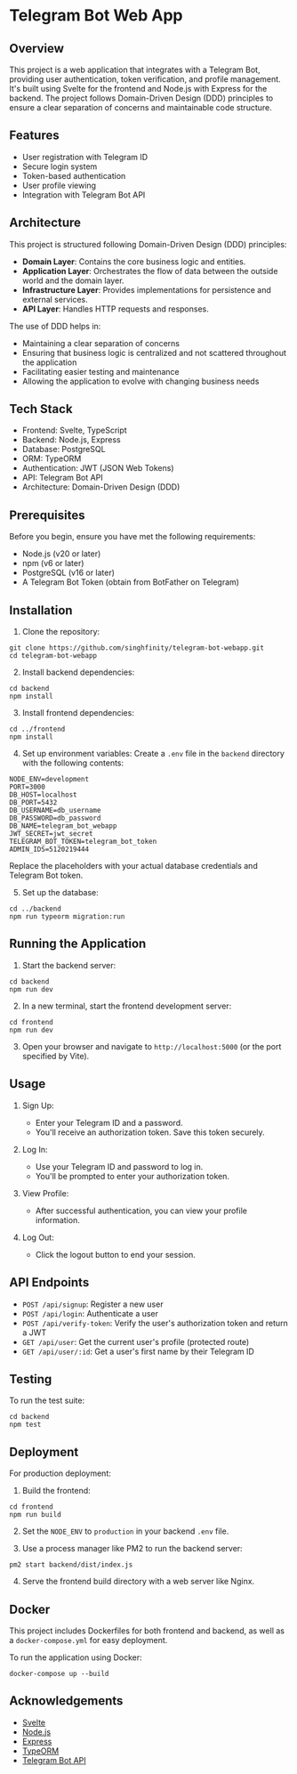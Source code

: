 # Telegram Bot Web App

## Overview

This project is a web application that integrates with a Telegram Bot, providing user authentication, token verification, and profile management. It's built using Svelte for the frontend and Node.js with Express for the backend. The project follows Domain-Driven Design (DDD) principles to ensure a clear separation of concerns and maintainable code structure.


## Features

- User registration with Telegram ID
- Secure login system
- Token-based authentication
- User profile viewing
- Integration with Telegram Bot API

## Architecture

This project is structured following Domain-Driven Design (DDD) principles:

- **Domain Layer**: Contains the core business logic and entities.
- **Application Layer**: Orchestrates the flow of data between the outside world and the domain layer.
- **Infrastructure Layer**: Provides implementations for persistence and external services.
- **API Layer**: Handles HTTP requests and responses.

The use of DDD helps in:
- Maintaining a clear separation of concerns
- Ensuring that business logic is centralized and not scattered throughout the application
- Facilitating easier testing and maintenance
- Allowing the application to evolve with changing business needs

## Tech Stack

- Frontend: Svelte, TypeScript
- Backend: Node.js, Express
- Database: PostgreSQL
- ORM: TypeORM
- Authentication: JWT (JSON Web Tokens)
- API: Telegram Bot API
- Architecture: Domain-Driven Design (DDD)

## Prerequisites

Before you begin, ensure you have met the following requirements:

- Node.js (v20 or later)
- npm (v6 or later)
- PostgreSQL (v16 or later)
- A Telegram Bot Token (obtain from BotFather on Telegram)

## Installation

1. Clone the repository:
```
git clone https://github.com/singhfinity/telegram-bot-webapp.git
cd telegram-bot-webapp
```

2. Install backend dependencies:
```
cd backend
npm install
```

3. Install frontend dependencies:
```
cd ../frontend
npm install
```

4. Set up environment variables:
Create a `.env` file in the `backend` directory with the following contents:
```
NODE_ENV=development
PORT=3000
DB_HOST=localhost
DB_PORT=5432
DB_USERNAME=db_username
DB_PASSWORD=db_password
DB_NAME=telegram_bot_webapp
JWT_SECRET=jwt_secret
TELEGRAM_BOT_TOKEN=telegram_bot_token
ADMIN_IDS=5120219444
```
Replace the placeholders with your actual database credentials and Telegram Bot token.

5. Set up the database:
```
cd ../backend
npm run typeorm migration:run
```

## Running the Application

1. Start the backend server:
```
cd backend
npm run dev
```

2. In a new terminal, start the frontend development server:
```
cd frontend
npm run dev
```

3. Open your browser and navigate to `http://localhost:5000` (or the port specified by Vite).

## Usage

1. Sign Up:
   - Enter your Telegram ID and a password.
   - You'll receive an authorization token. Save this token securely.

2. Log In:
   - Use your Telegram ID and password to log in.
   - You'll be prompted to enter your authorization token.

3. View Profile:
   - After successful authentication, you can view your profile information.

4. Log Out:
   - Click the logout button to end your session.

## API Endpoints

- `POST /api/signup`: Register a new user
- `POST /api/login`: Authenticate a user
- `POST /api/verify-token`: Verify the user's authorization token and return a JWT
- `GET /api/user`: Get the current user's profile (protected route)
- `GET /api/user/:id`: Get a user's first name by their Telegram ID

## Testing

To run the test suite:

```
cd backend
npm test
```

## Deployment

For production deployment:

1. Build the frontend:
```
cd frontend
npm run build
```

2. Set the `NODE_ENV` to `production` in your backend `.env` file.

3. Use a process manager like PM2 to run the backend server:
```
pm2 start backend/dist/index.js
```

4. Serve the frontend build directory with a web server like Nginx.

## Docker

This project includes Dockerfiles for both frontend and backend, as well as a `docker-compose.yml` for easy deployment.

To run the application using Docker:

```
docker-compose up --build
```

## Acknowledgements

- [Svelte](https://svelte.dev/)
- [Node.js](https://nodejs.org/)
- [Express](https://expressjs.com/)
- [TypeORM](https://typeorm.io/)
- [Telegram Bot API](https://core.telegram.org/bots/api)